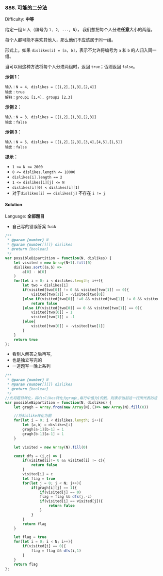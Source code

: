 ### [886\. 可能的二分法](https://leetcode-cn.com/problems/possible-bipartition/)

Difficulty: **中等**


给定一组 `N` 人（编号为 `1, 2, ..., N`）， 我们想把每个人分进**任意**大小的两组。

每个人都可能不喜欢其他人，那么他们不应该属于同一组。

形式上，如果 `dislikes[i] = [a, b]`，表示不允许将编号为 `a` 和 `b` 的人归入同一组。

当可以用这种方法将每个人分进两组时，返回 `true`；否则返回 `false`。

**示例 1：**

```
输入：N = 4, dislikes = [[1,2],[1,3],[2,4]]
输出：true
解释：group1 [1,4], group2 [2,3]
```

**示例 2：**

```
输入：N = 3, dislikes = [[1,2],[1,3],[2,3]]
输出：false
```

**示例 3：**

```
输入：N = 5, dislikes = [[1,2],[2,3],[3,4],[4,5],[1,5]]
输出：false
```

**提示：**

*   `1 <= N <= 2000`
*   `0 <= dislikes.length <= 10000`
*   `dislikes[i].length == 2`
*   `1 <= dislikes[i][j] <= N`
*   `dislikes[i][0] < dislikes[i][1]`
*   对于`dislikes[i] == dislikes[j]` 不存在 `i != j`


#### Solution

Language: **全部题目**

* 自己写的错误答案 fuck

```js
​/**
 * @param {number} N
 * @param {number[][]} dislikes
 * @return {boolean}
 */
var possibleBipartition = function(N, dislikes) {
    let visited = new Array(N+1).fill(0)
    dislikes.sort((a,b) =>
        a[0] - b[0]
    )
    for(let i = 0; i < dislikes.length; i++){
        let two = dislikes[i]
        if(visited[two[0]] != 0 && visited[two[1]] == 0){
            visited[two[1]] = -visited[two[0]]
        }else if(visited[two[0]] !=0 && visited[two[1]] != 0 && visited[two[0]] == visited[two[1]]){
            return false
        }else if(visited[two[0]] == 0 && visited[two[1]] == 0){
            visited[two[0]] = 1
            visited[two[1]] = -1
        }else{
            visited[two[0]] = -visited[two[1]]
        }
    }
    return true
};
```

* 看别人解答之后再写,
* 也是独立写完的
* 一道题写一晚上系列
```js
/**
 * @param {number} N
 * @param {number[][]} dislikes
 * @return {boolean}
 */
//先将题目转化，将dislikes转化为gragh,每行中值为1的数，则表示当前这一行所代表的这一个数dislike the value 1 index
var possibleBipartition = function(N, dislikes) {
    let gragh = Array.from(new Array(N),()=> new Array(N).fill(0))

    //将dislike转化为图
    for(let i = 0; i < dislikes.length; i++){
        let [a,b] = dislikes[i]
        gragh[a-1][b-1] = 1
        gragh[b-1][a-1] = 1
    }

    let visited = new Array(N).fill(0)

    const dfs = (i,c) => {
        if(visited[i]!= 0 && visited[i] != c){
            return false
        }
        visited[i] = c
        let flag = true
        for(let j = 0; j < N; j++){
            if(gragh[i][j] == 1){
                if(visited[j] == 0)
                flag = flag && dfs(j,-c)
                if(visited[i] == visited[j]){
                    return false
                }
            }
        }
        return flag
    }

    let flag = true
    for(let i = 0; i < N; i++){
        if(visited[i] == 0){
            flag = flag && dfs(i,1)
        }
    }
    return flag
};
```
